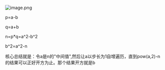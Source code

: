 ![image.png](assetsmage.png)

p=a-b

q=a+b

n=p*q=a^2-b^2

b^2=a^2-n

核心总结就是：令a是n的"中间值",然后让a以步长为1自增遍历，直到pow(a,2)-n的结果可以正好开方为止。那个结果开方就是b
